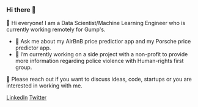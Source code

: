 ### Hi there 👋

<!--
**popkdodge/popkdodge** is a ✨ _special_ ✨ repository because its `README.md` (this file) appears on your GitHub profile.

Here are some ideas to get you started:

- 🔭 I’m currently working on ...
- 🌱 I’m currently learning ...
- 👯 I’m looking to collaborate on ...
- 🤔 I’m looking for help with ...
- 💬 Ask me about ...
- 📫 How to reach me: ...
- 😄 Pronouns: ...
- ⚡ Fun fact: ...
-->
:dragon_face: Hi everyone! I am a Data Scientist/Machine Learning Engineer who is currently working remotely for Gump's.
- 💬 Ask me about my AirBnB price predictior app and my Porsche price predictor app.
- 🔭 I’m currently working on a side project with a non-profit to provide more information regarding police violence with Human-rights first group.

:calling: Please reach out if you want to discuss ideas, code, startups or you are interested in working with me. 

[LinkedIn](https://www.linkedin.com/in/skongjareon/)  [Twitter](https://twitter.com/s_kongjareon) 
